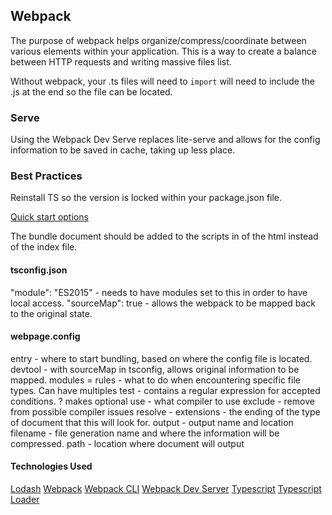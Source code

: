 ## Webpack 
The purpose of webpack helps organize/compress/coordinate between various elements within your application. 
This is a way to create a balance between HTTP requests and writing massive files list. 

Without webpack, your .ts files will need to `import` will need to include the .js at the end so the file can be located. 

### Serve
Using the Webpack Dev Serve replaces lite-serve and allows for the config information to be saved in cache, taking up less place. 

### Best Practices 

Reinstall TS so the version is locked within your package.json file. 

[Quick start options](https://webpack.js.org/guides/typescript/#basic-setup)

The bundle document should be added to the scripts in of the html instead of the index file. 

#### tsconfig.json 

"module": "ES2015" - needs to have modules set to this in order to have local access. 
"sourceMap": true - allows the webpack to be mapped back to the original state. 

#### webpage.config 
entry - where to start bundling, based on where the config file is located. 
devtool - with sourceMap in tsconfig, allows original information to be mapped. 
modules = 
  rules - what to do when encountering specific file types. Can have multiples
    test - contains a regular expression for accepted conditions. ? makes optional
    use - what compiler to use 
    exclude - remove from possible compiler issues
resolve - 
  extensions - the ending of the type of document that this will look for. 
output - output name and location
  filename - file generation name and where the information will be compressed. 
  path - location where document will output 

#### Technologies Used 
[Lodash](https://lodash.com/)
[Webpack](https://webpack.js.org/)
[Webpack CLI](https://www.npmjs.com/package/webpack-cli)
[Webpack Dev Server](https://github.com/webpack/webpack-dev-server)
[Typescript](https://www.npmjs.com/package/typescript)
[Typescript Loader](https://www.npmjs.com/package/ts-loader)